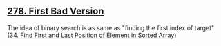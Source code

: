 ## [278. First Bad Version](https://leetcode.com/problems/first-bad-version/)

The idea of binary search is as same as "finding the first index of target" ([34. Find First and Last Position of Element in Sorted Array](../leetcode/34.find-first-and-last-position-of-element-in-sorted-array.md))
